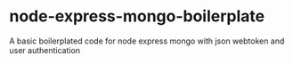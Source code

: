 # node-express-mongo-boilerplate

A basic boilerplated code for node express mongo with json webtoken and user authentication 


